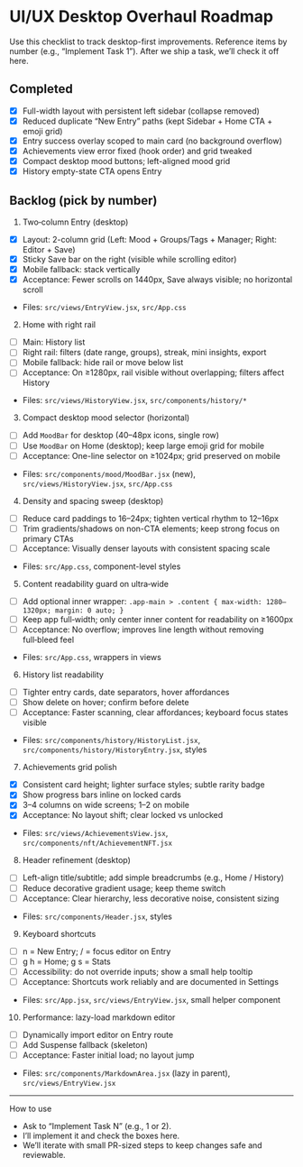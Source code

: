# UI/UX Desktop Overhaul Roadmap

Use this checklist to track desktop-first improvements. Reference items by number (e.g., “Implement Task 1”). After we ship a task, we’ll check it off here.

## Completed
- [x] Full-width layout with persistent left sidebar (collapse removed)
- [x] Reduced duplicate “New Entry” paths (kept Sidebar + Home CTA + emoji grid)
- [x] Entry success overlay scoped to main card (no background overflow)
- [x] Achievements view error fixed (hook order) and grid tweaked
- [x] Compact desktop mood buttons; left-aligned mood grid
- [x] History empty-state CTA opens Entry

## Backlog (pick by number)

1) Two‑column Entry (desktop)
- [x] Layout: 2-column grid (Left: Mood + Groups/Tags + Manager; Right: Editor + Save)
- [x] Sticky Save bar on the right (visible while scrolling editor)
- [x] Mobile fallback: stack vertically
- [x] Acceptance: Fewer scrolls on 1440px, Save always visible; no horizontal scroll
- Files: `src/views/EntryView.jsx`, `src/App.css`

2) Home with right rail
- [ ] Main: History list
- [ ] Right rail: filters (date range, groups), streak, mini insights, export
- [ ] Mobile fallback: hide rail or move below list
- [ ] Acceptance: On ≥1280px, rail visible without overlapping; filters affect History
- Files: `src/views/HistoryView.jsx`, `src/components/history/*`

3) Compact desktop mood selector (horizontal)
- [ ] Add `MoodBar` for desktop (40–48px icons, single row)
- [ ] Use `MoodBar` on Home (desktop); keep large emoji grid for mobile
- [ ] Acceptance: One-line selector on ≥1024px; grid preserved on mobile
- Files: `src/components/mood/MoodBar.jsx` (new), `src/views/HistoryView.jsx`, `src/App.css`

4) Density and spacing sweep (desktop)
- [ ] Reduce card paddings to 16–24px; tighten vertical rhythm to 12–16px
- [ ] Trim gradients/shadows on non-CTA elements; keep strong focus on primary CTAs
- [ ] Acceptance: Visually denser layouts with consistent spacing scale
- Files: `src/App.css`, component-level styles

5) Content readability guard on ultra‑wide
- [ ] Add optional inner wrapper: `.app-main > .content { max-width: 1280–1320px; margin: 0 auto; }`
- [ ] Keep app full‑width; only center inner content for readability on ≥1600px
- [ ] Acceptance: No overflow; improves line length without removing full‑bleed feel
- Files: `src/App.css`, wrappers in views

6) History list readability
- [ ] Tighter entry cards, date separators, hover affordances
- [ ] Show delete on hover; confirm before delete
- [ ] Acceptance: Faster scanning, clear affordances; keyboard focus states visible
- Files: `src/components/history/HistoryList.jsx`, `src/components/history/HistoryEntry.jsx`, styles

7) Achievements grid polish
- [x] Consistent card height; lighter surface styles; subtle rarity badge
- [x] Show progress bars inline on locked cards
- [x] 3–4 columns on wide screens; 1–2 on mobile
- [x] Acceptance: No layout shift; clear locked vs unlocked
- Files: `src/views/AchievementsView.jsx`, `src/components/nft/AchievementNFT.jsx`

8) Header refinement (desktop)
- [ ] Left-align title/subtitle; add simple breadcrumbs (e.g., Home / History)
- [ ] Reduce decorative gradient usage; keep theme switch
- [ ] Acceptance: Clear hierarchy, less decorative noise, consistent sizing
- Files: `src/components/Header.jsx`, styles

9) Keyboard shortcuts
- [ ] n = New Entry; / = focus editor on Entry
- [ ] g h = Home; g s = Stats
- [ ] Accessibility: do not override inputs; show a small help tooltip
- [ ] Acceptance: Shortcuts work reliably and are documented in Settings
- Files: `src/App.jsx`, `src/views/EntryView.jsx`, small helper component

10) Performance: lazy-load markdown editor
- [ ] Dynamically import editor on Entry route
- [ ] Add Suspense fallback (skeleton)
- [ ] Acceptance: Faster initial load; no layout jump
- Files: `src/components/MarkdownArea.jsx` (lazy in parent), `src/views/EntryView.jsx`

---

How to use
- Ask to “Implement Task N” (e.g., 1 or 2).
- I’ll implement it and check the boxes here.
- We’ll iterate with small PR-sized steps to keep changes safe and reviewable.
